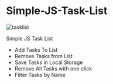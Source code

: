 # Simple-JS-Task-List

![tasklist](https://user-images.githubusercontent.com/6311011/197903504-20ae5253-e7d2-4a1a-95e2-993faa9c949f.jpg)

Simple JS Task List

* Add Tasks To List
* Remove Tasks from List
* Save Tasks in Local Storage
* Remove All Tasks with one click
* Filter Tasks by Name

